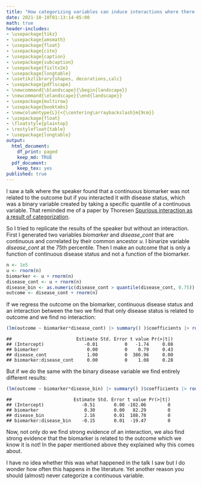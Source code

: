 ```yaml
---
title: "How categorizing variables can induce interactions where there are none"
date: 2021-10-10T01:13:14-05:00
math: true
header-includes:
- \usepackage{tikz}
- \usepackage{amsmath}
- \usepackage{float}
- \usepackage{cite}
- \usepackage{caption}
- \usepackage{subcaption}
- \usepackage{fixltx2e}
- \usepackage{longtable}
- \usetikzlibrary{shapes, decorations,calc}
- \usepackage{pdflscape}
- \newcommand{\blandscape}{\begin{landscape}}
- \newcommand{\elandscape}{\end{landscape}}
- \usepackage{multirow}
- \usepackage{booktabs}
- \newcolumntype{L}{<{\centering\arraybackslash}m{9cm}}
- \usepackage{float}
- \floatstyle{plaintop}
- \restylefloat{table}
- \usepackage{longtable}
output:
  html_document:
    df_print: paged
    keep_md: TRUE
  pdf_document:
    keep_tex: yes
published: true
---
```



I saw a talk where the speaker found that a continuous biomarker was not related to the outcome but if you interacted it with disease status, which was a binary variable created by taking a specific quantile of a continuous variable. That reminded me of a paper by Thoresen [Spurious interaction as a result of categorization](https://bmcmedresmethodol.biomedcentral.com/articles/10.1186/s12874-019-0667-2). 

So I tried to replicate the results of the speaker but without an interaction. First I generated two variables $biomarker$ and $disease$\_$cont$ that are continuous and correlated by their common ancestor $u$. I binarize variable $disease$\_$cont$ at the 75th percentile. Then I make an outcome that is only a function of continuous disease status and not a function of the biomarker. 


```r
n <- 1e5
u <- rnorm(n)
biomarker <- u + rnorm(n)
disease_cont <- u + rnorm(n)
disease_bin <- as.numeric(disease_cont > quantile(disease_cont, 0.75))
outcome <- disease_cont + rnorm(n)
```

If we regress the outcome on the biomarker, continuous disease status and an interaction between the two we find that only disease status is related to outcome and we find no interaction:


```r
(lm(outcome ~ biomarker*disease_cont) |> summary() )$coefficients |> round(2)
```

```
##                        Estimate Std. Error t value Pr(>|t|)
## (Intercept)               -0.01          0   -1.74     0.08
## biomarker                  0.00          0    0.79     0.43
## disease_cont               1.00          0  386.96     0.00
## biomarker:disease_cont     0.00          0    1.08     0.28
```

But if we do the same with the binary disease variable we find entirely different results: 

```r
(lm(outcome ~ biomarker*disease_bin) |> summary() )$coefficients |> round(2)
```

```
##                       Estimate Std. Error t value Pr(>|t|)
## (Intercept)              -0.51       0.00 -102.06        0
## biomarker                 0.30       0.00   82.29        0
## disease_bin               2.16       0.01  188.78        0
## biomarker:disease_bin    -0.15       0.01  -19.47        0
```

Now, not only do we find strong evidence of an interaction, we also find strong evidence that the biomarker is related to the outcome which we know it is not! In the paper mentioned above they explained why this comes about.

I have no idea whether this was what happened in the talk I saw but I do wonder how often this happens in the literature. Yet another reason you should (almost) never categorize a continuous variable.
